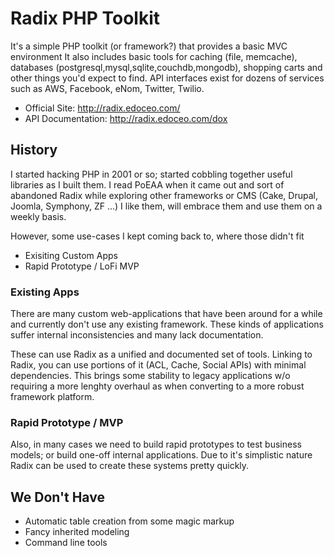 # Radix PHP Toolkit

It's a simple PHP toolkit (or framework?) that provides a basic MVC environment
It also includes basic tools for caching (file, memcache), databases (postgresql,mysql,sqlite,couchdb,mongodb), shopping carts and other things you'd expect to find.
API interfaces exist for dozens of services such as AWS, Facebook, eNom, Twitter, Twilio.

* Official Site: http://radix.edoceo.com/
* API Documentation: http://radix.edoceo.com/dox

## History

I started hacking PHP in 2001 or so; started cobbling together useful libraries as I built them.
I read PoEAA when it came out and sort of abandoned Radix while exploring other frameworks or CMS (Cake, Drupal, Joomla, Symphony, ZF ...)
I like them, will embrace them and use them on a weekly basis.

However, some use-cases I kept coming back to, where those didn't fit

* Exisiting Custom Apps
* Rapid Prototype / LoFi MVP

### Existing Apps

There are many custom web-applications that have been around for a while and currently don't use any existing framework.
These kinds of applications suffer internal inconsistencies and many lack documentation.

These can use Radix as a unified and documented set of tools.
Linking to Radix, you can use portions of it (ACL, Cache, Social APIs) with minimal dependencies.
This brings some stability to legacy applications w/o requiring a more lenghty overhaul as when converting to a more robust framework platform.

### Rapid Prototype / MVP

Also, in many cases we need to build rapid prototypes to test business models; or build one-off internal applications.
Due to it's simplistic nature Radix can be used to create these systems pretty quickly.

## We Don't Have

* Automatic table creation from some magic markup
* Fancy inherited modeling
* Command line tools

